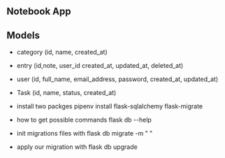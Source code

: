 ## Notebook App

## Models
- category (id, name, created_at)
- entry (id,note, user_id created_at, updated_at, deleted_at)
- user (id, full_name, email_address, password, created_at, updated_at)
- Task (id, name, status, created_at)

- install two packges pipenv install flask-sqlalchemy flask-migrate
- how to get possible commands flask db --help

- init migrations files with flask db migrate -m " "
- apply our migration with flask db upgrade 

